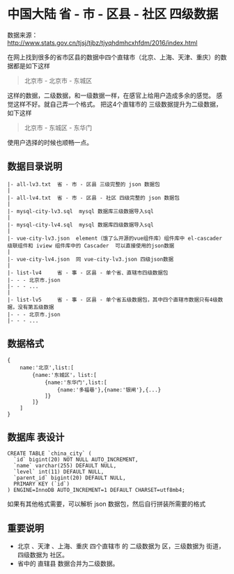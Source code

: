# 中国大陆 省 - 市 - 区县 - 社区 四级数据
数据来源：http://www.stats.gov.cn/tjsj/tjbz/tjyqhdmhcxhfdm/2016/index.html

在网上找到很多的省市区县的数据中四个直辖市（北京、上海、天津、重庆）的数据都是如下这样

> 北京市 - 北京市 - 东城区

这样的数据，二级数据，和一级数据一样，在感官上给用户造成多余的感觉。
感觉这样不好。就自己弄一个格式。
把这4个直辖市的 三级数据提升为二级数据，如下这样

> 北京市 - 东城区 - 东华门

使用户选择的时候也顺畅一点。



## 数据目录说明

```
|- all-lv3.txt  省 - 市 - 区县 三级完整的 json 数据包
|
|- all-lv4.txt  省 - 市 - 区县 - 社区 四级完整的 json 数据包 
|
|- mysql-city-lv3.sql  mysql 数据库三级数据导入sql
|
|- mysql-city-lv4.sql  mysql 数据库四级数据导入sql
|
|- vue-city-lv3.json  element（饿了么开源的vue组件库）组件库中 el-cascader 级联组件和 iview 组件库中的 Cascader  可以直接使用的json数据 
|
|- vue-city-lv4.json  同 vue-city-lv3.json 四级json数据
|
|- list-lv4     省 - 事 - 区县 - 单个省、直辖市四级数据包
|- - - 北京市.json
|- - - ...
|
|- list-lv5     省 - 事 - 区县 - 单个省五级数据包，其中四个直辖市数据只有4级数据，没有第五级数据
|- - - 北京市.json
|- - - ...
```

## 数据格式
```
{
    name:'北京',list:[
        {name:'东城区'，list:[
            {name:'东华门',list:[
                {name:'多福巷'},{name:'银闸'},{...}
            ]}
        ]}
    ] 
}
```

## 数据库 表设计
```
CREATE TABLE `china_city` (
  `id` bigint(20) NOT NULL AUTO_INCREMENT,
  `name` varchar(255) DEFAULT NULL,
  `level` int(11) DEFAULT NULL,
  `parent_id` bigint(20) DEFAULT NULL,
  PRIMARY KEY (`id`)
) ENGINE=InnoDB AUTO_INCREMENT=1 DEFAULT CHARSET=utf8mb4; 
```





如果有其他格式需要，可以解析 json 数据包，然后自行拼装所需要的格式


## 重要说明
+ 北京 、天津 、上海、重庆 四个直辖市 的 二级数据为 区，三级数据为 街道，四级数据为 社区。
+ 省中的 直辖县 数据合并为二级数据。
